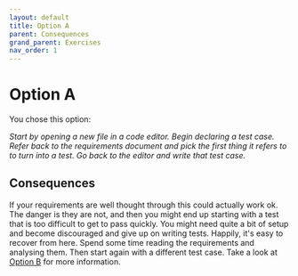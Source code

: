 ```yaml
---
layout: default
title: Option A
parent: Consequences
grand_parent: Exercises
nav_order: 1
---
```


# Option A

You chose this option:

_Start by opening a new file in a code editor. Begin declaring a test case. Refer back to the requirements document and pick the first thing it refers to to turn into a test. Go back to the editor and write that test case._

## Consequences

If your requirements are well thought through this could actually work ok. The danger is they are not, and then you might end up starting with a test that is too difficult to get to pass quickly. You might need quite a bit of setup and become discouraged and give up on writing tests. Happily, it's easy to recover from here. Spend some time reading the requirements and analysing them. Then start again with a different test case. Take a look at [Option B]() for more information.

